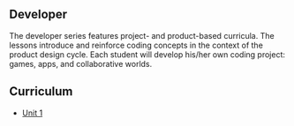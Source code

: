 ## Developer

The developer series features project- and product-based curricula. The lessons introduce and reinforce coding concepts in the context of the product design cycle. Each student will develop his/her own coding project: games, apps, and collaborative worlds.

## Curriculum

- [Unit 1](https://teach.getcoding.io/developer/unit-1/)
